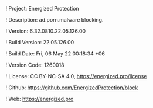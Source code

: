 ! Project: Energized Protection

! Description: ad.porn.malware blocking.

! Version: 6.32.0810.22.05.126.00

! Build Version: 22.05.126.00

! Build Date: Fri, 06 May 22 00:18:34 +06

! Version Code: 1260018

! License: CC BY-NC-SA 4.0, https://energized.pro/license

! Github: https://github.com/EnergizedProtection/block

! Web: https://energized.pro
